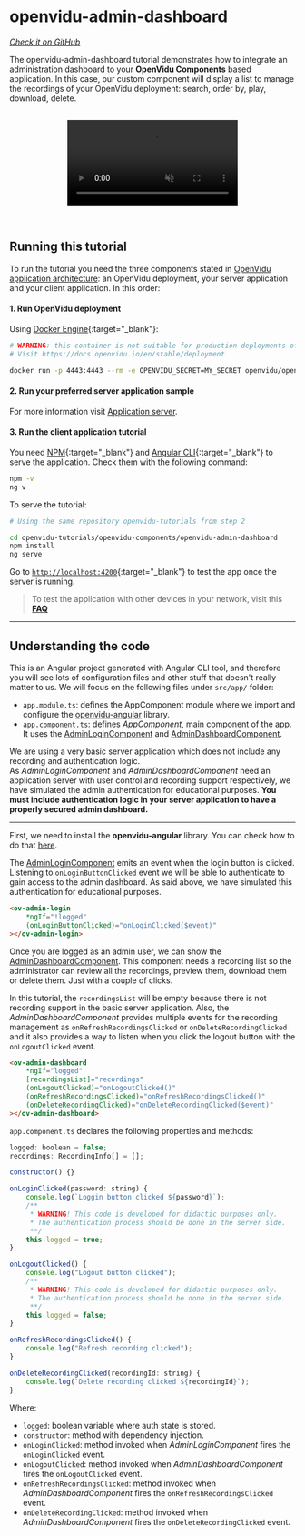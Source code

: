 # openvidu-admin-dashboard

<a href="https://github.com/OpenVidu/openvidu-tutorials/tree/master/openvidu-components/openvidu-admin-dashboard" target="_blank"><i class="icon ion-social-github"> Check it on GitHub</i></a>

The openvidu-admin-dashboard tutorial demonstrates how to integrate an administration dashboard to your **OpenVidu Components** based application. In this case, our custom component will display a list to manage the recordings of your OpenVidu deployment: search, order by, play, download, delete.

<p align="center" style="margin-top: 30px">
  <video class="img-responsive" style="max-width: 80%" src="video/components/admin-dashboard.mp4" muted async loop autoplay playsinline></video>
</p>

<br>

## Running this tutorial

To run the tutorial you need the three components stated in [OpenVidu application architecture](developing-your-video-app/#openvidu-application-architecture): an OpenVidu deployment, your server application and your client application. In this order:

#### 1. Run OpenVidu deployment

Using [Docker Engine](https://docs.docker.com/engine/){:target="\_blank"}:

```bash
# WARNING: this container is not suitable for production deployments of OpenVidu
# Visit https://docs.openvidu.io/en/stable/deployment

docker run -p 4443:4443 --rm -e OPENVIDU_SECRET=MY_SECRET openvidu/openvidu-dev:2.22.0
```

#### 2. Run your preferred server application sample

For more information visit [Application server](application-server/).

<div id="application-server-wrapper"></div>
<script src="js/load-common-template.js" data-pathToFile="server-application-samples.html" data-elementId="application-server-wrapper" data-runAnchorScript="false" data-useCurrentVersion="true"></script>

#### 3. Run the client application tutorial

You need [NPM](https://docs.npmjs.com/downloading-and-installing-node-js-and-npm){:target="\_blank"} and [Angular CLI](https://angular.io/cli){:target="\_blank"} to serve the application. Check them with the following command:

```bash
npm -v
ng v
```

To serve the tutorial:

```bash
# Using the same repository openvidu-tutorials from step 2

cd openvidu-tutorials/openvidu-components/openvidu-admin-dashboard
npm install
ng serve
```

Go to [`http://localhost:4200`](http://localhost:4200){:target="\_blank"} to test the app once the server is running.

> To test the application with other devices in your network, visit this **[FAQ](troubleshooting/#3-test-applications-in-my-network-with-multiple-devices)**

---

## Understanding the code

This is an Angular project generated with Angular CLI tool, and therefore you will see lots of configuration files and other stuff that doesn't really matter to us. We will focus on the following files under `src/app/` folder:

- `app.module.ts`: defines the AppComponent module where we import and configure the [openvidu-angular](api/openvidu-angular/) library.
- `app.component.ts`: defines _AppComponent_, main component of the app. It uses the [AdminLoginComponent](api/openvidu-angular/components/AdminLoginComponent.html) and [AdminDashboardComponent](api/openvidu-angular/components/AdminDashboardComponent.html).

<div class="warningBoxContent">
  <div style="display: table-cell; vertical-align: middle;">
      <i class="icon ion-android-alert warningIcon"></i>
  </div>
  <div class="warningBoxText">
    We are using a very basic server application which does not include any recording and authentication logic.
	<br>
	As <i>AdminLoginComponent</i> and <i>AdminDashboardComponent</i> need an application server with user control and recording support respectively, we have simulated the admin authentication for educational purposes. <strong>You must include authentication logic in your server application to have a properly secured admin dashboard.</strong>
  </div>
</div>

---

First, we need to install the **openvidu-angular** library. You can check how to do that [here](api/openvidu-angular/).

The [AdminLoginComponent](api/openvidu-angular/components/AdminLoginComponent.html) emits an event when the login button is clicked. Listening to `onLoginButtonClicked` event we will be able to authenticate to gain access to the admin dashboard. As said above, we have simulated this authentication for educational purposes.

```html
<ov-admin-login
	*ngIf="!logged"
	(onLoginButtonClicked)="onLoginClicked($event)"
></ov-admin-login>
```

Once you are logged as an admin user, we can show the [AdminDashboardComponent](api/openvidu-angular/components/AdminDashboardComponent.html). This component needs a recording list so the administrator can review all the recordings, preview them, download them or delete them. Just with a couple of clicks.

In this tutorial, the `recordingsList` will be empty because there is not recording support in the basic server application. Also, the _AdminDashboardComponent_ provides multiple events for the recording management as `onRefreshRecordingsClicked` or `onDeleteRecordingClicked` and it also provides a way to listen when you click the logout button with the `onLogoutClicked` event.

```html
<ov-admin-dashboard
	*ngIf="logged"
	[recordingsList]="recordings"
	(onLogoutClicked)="onLogoutClicked()"
	(onRefreshRecordingsClicked)="onRefreshRecordingsClicked()"
	(onDeleteRecordingClicked)="onDeleteRecordingClicked($event)"
></ov-admin-dashboard>
```

`app.component.ts` declares the following properties and methods:

```javascript
logged: boolean = false;
recordings: RecordingInfo[] = [];

constructor() {}

onLoginClicked(password: string) {
	console.log(`Loggin button clicked ${password}`);
	/**
	 * WARNING! This code is developed for didactic purposes only.
	 * The authentication process should be done in the server side.
	 **/
	this.logged = true;
}

onLogoutClicked() {
	console.log("Logout button clicked");
	/**
	 * WARNING! This code is developed for didactic purposes only.
	 * The authentication process should be done in the server side.
	 **/
	this.logged = false;
}

onRefreshRecordingsClicked() {
	console.log("Refresh recording clicked");
}

onDeleteRecordingClicked(recordingId: string) {
	console.log(`Delete recording clicked ${recordingId}`);
}
```

Where:

- `logged`: boolean variable where auth state is stored.
- `constructor`: method with dependency injection.
- `onLoginClicked`: method invoked when _AdminLoginComponent_ fires the `onLoginClicked` event.
- `onLogoutClicked`: method invoked when _AdminDashboardComponent_ fires the `onLogoutClicked` event.
- `onRefreshRecordingsClicked`: method invoked when _AdminDashboardComponent_ fires the `onRefreshRecordingsClicked` event.
- `onDeleteRecordingClicked`: method invoked when _AdminDashboardComponent_ fires the `onDeleteRecordingClicked` event.
